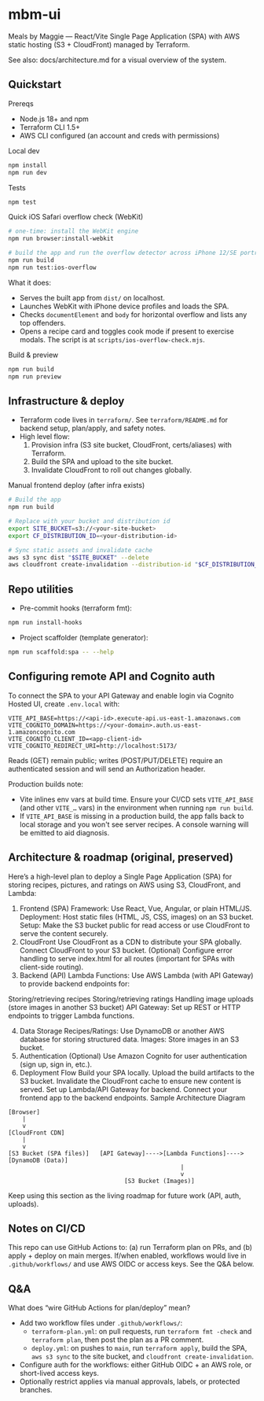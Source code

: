 # mbm-ui

Meals by Maggie — React/Vite Single Page Application (SPA) with AWS static hosting (S3 + CloudFront) managed by Terraform.

See also: docs/architecture.md for a visual overview of the system.

## Quickstart

Prereqs
- Node.js 18+ and npm
- Terraform CLI 1.5+
- AWS CLI configured (an account and creds with permissions)

Local dev
```bash
npm install
npm run dev
```

Tests
```bash
npm test
```

Quick iOS Safari overflow check (WebKit)
```bash
# one-time: install the WebKit engine
npm run browser:install-webkit

# build the app and run the overflow detector across iPhone 12/SE portrait+landscape
npm run build
npm run test:ios-overflow
```
What it does:
- Serves the built app from `dist/` on localhost.
- Launches WebKit with iPhone device profiles and loads the SPA.
- Checks `documentElement` and `body` for horizontal overflow and lists any top offenders.
- Opens a recipe card and toggles cook mode if present to exercise modals.
The script is at `scripts/ios-overflow-check.mjs`.

Build & preview
```bash
npm run build
npm run preview
```

## Infrastructure & deploy

- Terraform code lives in `terraform/`. See `terraform/README.md` for backend setup, plan/apply, and safety notes.
- High level flow:
   1) Provision infra (S3 site bucket, CloudFront, certs/aliases) with Terraform.
   2) Build the SPA and upload to the site bucket.
   3) Invalidate CloudFront to roll out changes globally.

Manual frontend deploy (after infra exists)
```bash
# Build the app
npm run build

# Replace with your bucket and distribution id
export SITE_BUCKET=s3://<your-site-bucket>
export CF_DISTRIBUTION_ID=<your-distribution-id>

# Sync static assets and invalidate cache
aws s3 sync dist "$SITE_BUCKET" --delete
aws cloudfront create-invalidation --distribution-id "$CF_DISTRIBUTION_ID" --paths '/*'
```

## Repo utilities

- Pre-commit hooks (terraform fmt):
```bash
npm run install-hooks
```

- Project scaffolder (template generator):
```bash
npm run scaffold:spa -- --help
```

## Configuring remote API and Cognito auth

To connect the SPA to your API Gateway and enable login via Cognito Hosted UI, create `.env.local` with:

```
VITE_API_BASE=https://<api-id>.execute-api.us-east-1.amazonaws.com
VITE_COGNITO_DOMAIN=https://<your-domain>.auth.us-east-1.amazoncognito.com
VITE_COGNITO_CLIENT_ID=<app-client-id>
VITE_COGNITO_REDIRECT_URI=http://localhost:5173/
```

Reads (GET) remain public; writes (POST/PUT/DELETE) require an authenticated session and will send an Authorization header.

Production builds note:
- Vite inlines env vars at build time. Ensure your CI/CD sets `VITE_API_BASE` (and other `VITE_…` vars) in the environment when running `npm run build`.
- If `VITE_API_BASE` is missing in a production build, the app falls back to local storage and you won't see server recipes. A console warning will be emitted to aid diagnosis.

## Architecture & roadmap (original, preserved)

Here’s a high-level plan to deploy a Single Page Application (SPA) for storing recipes, pictures, and ratings on AWS using S3, CloudFront, and Lambda:

1. Frontend (SPA)
Framework: Use React, Vue, Angular, or plain HTML/JS.
Deployment: Host static files (HTML, JS, CSS, images) on an S3 bucket.
Setup: Make the S3 bucket public for read access or use CloudFront to serve the content securely.
2. CloudFront
Use CloudFront as a CDN to distribute your SPA globally.
Connect CloudFront to your S3 bucket.
(Optional) Configure error handling to serve index.html for all routes (important for SPAs with client-side routing).
3. Backend (API)
Lambda Functions: Use AWS Lambda (with API Gateway) to provide backend endpoints for:

Storing/retrieving recipes
Storing/retrieving ratings
Handling image uploads (store images in another S3 bucket)
API Gateway: Set up REST or HTTP endpoints to trigger Lambda functions.

4. Data Storage
Recipes/Ratings: Use DynamoDB or another AWS database for storing structured data.
Images: Store images in an S3 bucket.
5. Authentication (Optional)
Use Amazon Cognito for user authentication (sign up, sign in, etc.).
6. Deployment Flow
Build your SPA locally.
Upload the build artifacts to the S3 bucket.
Invalidate the CloudFront cache to ensure new content is served.
Set up Lambda/API Gateway for backend.
Connect your frontend app to the backend endpoints.
Sample Architecture Diagram

```
[Browser] 
    | 
    v
[CloudFront CDN] 
    |
    v
[S3 Bucket (SPA files)]   [API Gateway]---->[Lambda Functions]---->[DynamoDB (Data)]
                                                 | 
                                                 v
                                 [S3 Bucket (Images)]
```

Keep using this section as the living roadmap for future work (API, auth, uploads).

## Notes on CI/CD

This repo can use GitHub Actions to: (a) run Terraform plan on PRs, and (b) apply + deploy on main merges. If/when enabled, workflows would live in `.github/workflows/` and use AWS OIDC or access keys. See the Q&A below.

## Q&A

What does “wire GitHub Actions for plan/deploy” mean?
- Add two workflow files under `.github/workflows/`:
   - `terraform-plan.yml`: on pull requests, run `terraform fmt -check` and `terraform plan`, then post the plan as a PR comment.
   - `deploy.yml`: on pushes to `main`, run `terraform apply`, build the SPA, `aws s3 sync` to the site bucket, and `cloudfront create-invalidation`.
- Configure auth for the workflows: either GitHub OIDC + an AWS role, or short-lived access keys.
- Optionally restrict applies via manual approvals, labels, or protected branches.
